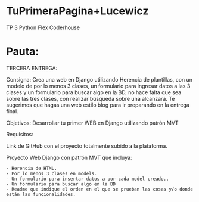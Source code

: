 # TuPrimeraPagina+Lucewicz
TP 3 Python Flex Coderhouse

# Pauta:

TERCERA ENTREGA:

Consigna:
Crea una web en Django utilizando Herencia de plantillas, con un modelo de por lo menos 3 clases, un formulario para ingresar datos a las 3 clases y un formulario para buscar algo en la BD, no hace falta que sea sobre las tres clases, con realizar búsqueda sobre una alcanzará. Te sugerimos que hagas  una web estilo blog para ir preparando en la entrega final.

Objetivos:
Desarrollar tu primer WEB en Django utilizando patrón MVT

Requisitos:

Link de GitHub con el proyecto totalmente subido a la plataforma.

Proyecto Web Django con patrón MVT que incluya:

    - Herencia de HTML.
    - Por lo menos 3 clases en models.
    - Un formulario para insertar datos a por cada model creado..
    - Un formulario para buscar algo en la BD
    - Readme que indique el orden en el que se prueban las cosas y/o donde están las funcionalidades.
